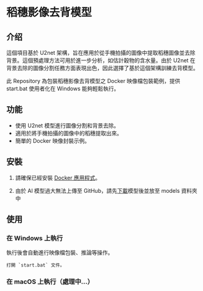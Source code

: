 # 稻穗影像去背模型


## 介绍

這個項目基於 U2net 架構，旨在應用於從手機拍攝的圖像中提取稻穗圖像並去除背景。這個預處理方法可用於進一步分析，如估計穀物的含水量。由於 U2net 在背景去除的圖像分割任務方面表現出色，因此選擇了基於這個架構訓練去背模型。

此 Repository 為包裝稻穗影像去背模型之 Docker 映像檔包裝範例，提供 start.bat 使用者化在 Windows 能夠輕鬆執行。

## 功能

- 使用 U2net 模型進行圖像分割和背景去除。
- 適用於將手機拍攝的圖像中的稻穗提取出來。
- 簡單的 Docker 映像封裝示例。

## 安裝

1. 請確保已經安裝 [Docker 應用程式](https://www.docker.com/get-started/)。

2. 由於 AI 模型過大無法上傳至 GitHub，請先[下載](https://drive.google.com/file/d/1kSJ87WazpchF85UEeN5N2IFOi5a5Hfu_/view?usp=sharing)模型後並放至 models 資料夾中

## 使用

### 在 Windows 上執行

執行後會自動進行映像檔包裝、推論等操作。

    打開 `start.bat` 文件。

### 在 macOS 上執行（處理中...）